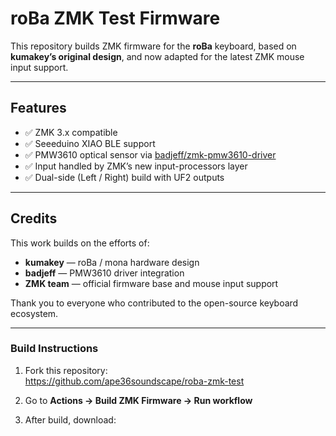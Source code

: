 # roBa ZMK Test Firmware

This repository builds ZMK firmware for the **roBa** keyboard,
based on **kumakey’s original design**, and now adapted for the latest
ZMK mouse input support.

---

## Features

- ✅ ZMK 3.x compatible  
- ✅ Seeeduino XIAO BLE support  
- ✅ PMW3610 optical sensor via [badjeff/zmk-pmw3610-driver](https://github.com/badjeff/zmk-pmw3610-driver)  
- ✅ Input handled by ZMK’s new input-processors layer  
- ✅ Dual-side (Left / Right) build with UF2 outputs  

---

## Credits

This work builds on the efforts of:

- **kumakey** — roBa / mona hardware design  
- **badjeff** — PMW3610 driver integration  
- **ZMK team** — official firmware base and mouse input support  

Thank you to everyone who contributed to the open-source keyboard ecosystem.

---

### Build Instructions

1. Fork this repository:  
   https://github.com/ape36soundscape/roba-zmk-test

2. Go to **Actions → Build ZMK Firmware → Run workflow**

3. After build, download:
